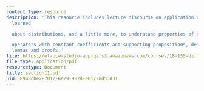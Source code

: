 ```yaml
---
content_type: resource
description: 'This resource includes lecture discourse on application of what we have
  learned

  about distributions, and a little more, to understand properties of differential

  operators with constant coefficients and supporting propositions, definitions, theorems,
  lemmas and proofs.'
file: https://ol-ocw-studio-app-qa.s3.amazonaws.com/courses/18-155-differential-analysis-fall-2004/8948cbe270126e29997de01728d53d31_section11.pdf
file_type: application/pdf
resourcetype: Document
title: section11.pdf
uid: 8948cbe2-7012-6e29-997d-e01728d53d31
---
```

